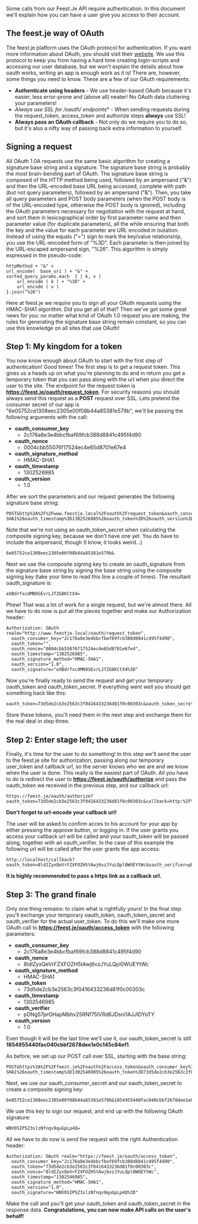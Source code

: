 Some calls from our Feest.Je API require authentication. In this document we'll explain how you can have a user give you access to their account.

The feest.je way of OAuth
-------------------------
The feest.je platform uses the OAuth protocol for authentication. If you want more information about OAuth, you should visit their [website](http://oauth.net).
We use this protocol to keep you from having a hard time creating login-scripts and accessing our user database, but we won't explain the details about how oauth works, writing an app is enough work as it is!
There are, however, some things you need to know. These are a few of our OAuth requirements:
 * **Authenticate using headers** - We use header-based OAuth because it's easier, less error-prone and (above all) neater! No OAuth data cluttering your parameters!
 * **Always use SSL for /oauth/* endpoints** - When sending requests during the request_token, access_token and authorize steps **always** use SSL!
 * **Always pass an OAuth callback** - Not only do we require you to do so, but it's also a nifty way of passing back extra information to yourself.

Signing a request
-----------------
All OAuth 1.0A requests use the same basic algorithm for creating a signature base string and a signature.
The signature base string is probably the most brain-bending part of OAuth. The signature base string is composed of the HTTP method being used, followed by an ampersand ("&") and then the URL-encoded base URL being accessed, complete with path (but not query parameters), followed by an ampersand ("&"). Then, you take all query parameters and POST body parameters (when the POST body is of the URL-encoded type, otherwise the POST body is ignored), including the OAuth parameters necessary for negotiation with the request at hand, and sort them in lexicographical order by first parameter name and then parameter value (for duplicate parameters), all the while ensuring that both the key and the value for each parameter are URL encoded in isolation. Instead of using the equals ("=") sign to mark the key/value relationship, you use the URL-encoded form of "%3D". Each parameter is then joined by the URL-escaped ampersand sign, "%26".
This algorithm is simply expressed in the pseudo-code:

    httpMethod + "&" +
    url_encode(  base_uri ) + "&" +
    sorted_query_params.each  { | k, v |
        url_encode ( k ) + "%3D" +
        url_encode ( v )
    }.join("%26")

Here at feest.je we require you to sign all your OAuth requests using the HMAC-SHA1 algorithm.
Did you get all of that? Then we've got some great news for you: no matter what kind of OAuth 1.0 request you are making, the rules for generating the signature base string remain constant, so you can use this knowledge on all sites that use OAuth!

Step 1: My kingdom for a token
------------------------------
You now know enough about OAuth to start with the first step of authentication! Good times!
The first step is to get a request token. This gives us a heads up on what you're planning to do and in return you get a temporary token that you can pass along with the url when you direct the user to the site.
The endpoint for the request token is **https://feest.je/oauth/request_token**. For security reasons you should always send this request as a **POST** request over SSL.
Lets pretend the consumer secret of our app is "6e05752ce1308eec2305e00f08b44a85381e579b", we'll be passing the following arguments with the call:

 * **oauth_consumer_key**
   - 2c176a8e3e4bbcfbaf69fcb388d8841c495f4d90
 * **oauth_nonce**
   - 0004cbb55076f17524ec4e65d8701e67e4
 * **oauth_signature_method**
   - HMAC-SHA1
 * **oauth_timestamp**
   - 1302526985
 * **oauth_version**
   - 1.0

After we sort the parameters and our request generates the following signature base string:

    POST&http%3A%2F%2Fwww.feestje.local%2Foauth%2Frequest_token&oauth_consumer_key%3D2c176a8e3e4bbcfbaf69fcb388d8841c495f4d90%26oauth_nonce%3D0004cbb55076f17524ec4e65d8701e67e4%26oauth_signature_method%3DHMAC-SHA1%26oauth_timestamp%3D1302526985%26oauth_token%3D%26oauth_version%3D1.0

Note that we're not using an oauth_token_secret when calculating the composite signing key, because we don't have one yet. You do have to include the ampersand, though (I know, it looks weird...)

    6e05752ce1308eec2305e00f08b44a85381e579b&

Next we use the composite signing key to create an oauth_signature from the signature base string by signing the base string using the composite signing key (take your time to read this line a couple of times). The resultant oauth_signature is:

    eXBdrfxcdMN9SEvrLJfZG8KCtX4=

Phew! That was a lot of work for a single request, but we're almost there. All we have to do now is put all the pieces together and make our Authorization header:

    Authorization: OAuth realm="http://www.feestje.local/oauth/request_token",
      oauth_consumer_key="2c176a8e3e4bbcfbaf69fcb388d8841c495f4d90",
      oauth_token="",
      oauth_nonce="0004cbb55076f17524ec4e65d8701e67e4",
      oauth_timestamp="1302526985",
      oauth_signature_method="HMAC-SHA1",
      oauth_version="1.0",
      oauth_signature="eXBdrfxcdMN9SEvrLJfZG8KCtX4%3D"

Now you're finally ready to send the request and get your temporary oauth_token and oauth_token_secret. If everything went well you should get something back like this:

    oauth_token=73d5de2cb3e2563c3f0416433236d81f0c00303c&oauth_token_secret=1854955440fac040cbbf2678dee1e0c145c84ef1
    
Store these tokens, you'll need them in the next step and exchange them for the real deal in step three.

Step 2: Enter stage left; the user
----------------------------------
Finally, it's time for the user to do something! In this step we'll send the user to the feest.je site for authorization, passing along our temporary user_token and callback url, so the server knows who we are and we know when the user is done.
This really is the easiest part of OAuth. All you have to do is redirect the user to **https://feest.je/oauth/authorize** and pass the oauth_token we received in the previous step, and our callback url:

    https://feest.je/oauth/authorize?oauth_token=73d5de2cb3e2563c3f0416433236d81f0c00303c&callback=http:%2F%2Flocalhost%2Fcallback

**Don't forget to url-encode your callback url!**

The user will be asked to confirm acces to his account for your app by either pressing the approve button, or logging in. If the user grants you access your callback url will be called and your oauth_token will be passed along, together with an oauth_verifier.
In the case of this example the following url will be called after the user grants the app access:

    http://localhost/callback?oauth_token=8ldIZyxQeVrFZXFOZH5tAwj6vzJYuLQpl0WUEYtWc&oauth_verifier=pDNg57prOHapMbhv25RNf75lVRd6JDsni1AJJIDYoTY

**It is highly recommended to pass a https link as a callback url.**

Step 3: The grand finale
------------------------
Only one thing remains: to claim what is rightfully yours! In the final step you'll exchange your temporary oauth_token, oauth_token_secret and oauth_verifier for the actual user_token.
To do this we'll make one more OAuth call to **https://feest.je/oauth/access_token** with the following parameters:

 * **oauth_consumer_key**
   - 2c176a8e3e4bbcfbaf69fcb388d8841c495f4d90
 * **oauth_nonce**
   - 8ldIZyxQeVrFZXFOZH5tAwj6vzJYuLQpl0WUEYtWc
 * **oauth_signature_method**
   - HMAC-SHA1
 * **oauth_token**
   - 73d5de2cb3e2563c3f0416433236d81f0c00303c
 * **oauth_timestamp**
   - 1302546985
 * **oauth_verifier**
   - pDNg57prOHapMbhv25RNf75lVRd6JDsni1AJJIDYoTY
 * **oauth_version**
   - 1.0

Even though it will be the last time we'll use it, our oauth_token_secret is still **1854955440fac040cbbf2678dee1e0c145c84ef1**.

As before, we set up our POST call over SSL, starting with the base string:

    POST&https%3A%2F%2Ffeest.je%2Foauth%2Faccess_token&oauth_consumer_key%3D2c176a8e3e4bbcfbaf69fcb388d8841c495f4d90%26oauth_nonce%3D8ldIZyxQeVrFZXFOZH5tAwj6vzJYuLQpl0WUEYtWc%26oauth_signature_method%3DHMAC-SHA1%26oauth_timestamp%3D1302546985%26oauth_token%3D73d5de2cb3e2563c3f0416433236d81f0c00303c%26oauth_version%3D1.0

Next, we use our oauth_consumer_secret and our oauth_token_secret to create a composite signing key:

    6e05752ce1308eec2305e00f08b44a85381e579b&1854955440fac040cbbf2678dee1e0c145c84ef1

We use this key to sign our request, and end up with the following OAuth signature:

    WNV0SIP5Z3slzNfnqv9quGpLp4Q=
    
All we have to do now is send the request with the right Authentication header:

    Authorization: OAuth realm="https://feest.je/oauth/access_token",
      oauth_consumer_key="2c176a8e3e4bbcfbaf69fcb388d8841c495f4d90",
      oauth_token="73d5de2cb3e2563c3f0416433236d81f0c00303c",
      oauth_nonce="8ldIZyxQeVrFZXFOZH5tAwj6vzJYuLQpl0WUEYtWc",
      oauth_timestamp="1302546985",
      oauth_signature_method="HMAC-SHA1",
      oauth_version="1.0",
      oauth_signature="WNV0SIP5Z3slzNfnqv9quGpLp4Q%3D"

Make the call and you'll get your oauth_token and oauth_token_secret in the response data.
**Congratulations, you can now make API calls on the user's behalf!**
